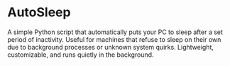# AutoSleep
A simple Python script that automatically puts your PC to sleep after a set period of inactivity. Useful for machines that refuse to sleep on their own due to background processes or unknown system quirks. Lightweight, customizable, and runs quietly in the background.
